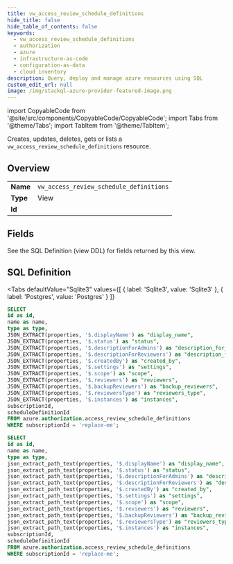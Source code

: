 ```yaml
--- 
title: vw_access_review_schedule_definitions
hide_title: false
hide_table_of_contents: false
keywords:
  - vw_access_review_schedule_definitions
  - authorization
  - azure
  - infrastructure-as-code
  - configuration-as-data
  - cloud inventory
description: Query, deploy and manage azure resources using SQL
custom_edit_url: null
image: /img/stackql-azure-provider-featured-image.png
---
```


import CopyableCode from '@site/src/components/CopyableCode/CopyableCode';
import Tabs from '@theme/Tabs';
import TabItem from '@theme/TabItem';

Creates, updates, deletes, gets or lists a <code>vw_access_review_schedule_definitions</code> resource.

## Overview
<table><tbody>
<tr><td><b>Name</b></td><td><code>vw_access_review_schedule_definitions</code></td></tr>
<tr><td><b>Type</b></td><td>View</td></tr>
<tr><td><b>Id</b></td><td><CopyableCode code="azure.authorization.vw_access_review_schedule_definitions" /></td></tr>
</tbody></table>

## Fields

See the SQL Definition (view DDL) for fields returned by this view.

## SQL Definition

<Tabs
defaultValue="Sqlite3"
values={[
{ label: 'Sqlite3', value: 'Sqlite3' },
{ label: 'Postgres', value: 'Postgres' }
]}
>
<TabItem value="Sqlite3">

```sql
SELECT
id as id,
name as name,
type as type,
JSON_EXTRACT(properties, '$.displayName') as "display_name",
JSON_EXTRACT(properties, '$.status') as "status",
JSON_EXTRACT(properties, '$.descriptionForAdmins') as "description_for_admins",
JSON_EXTRACT(properties, '$.descriptionForReviewers') as "description_for_reviewers",
JSON_EXTRACT(properties, '$.createdBy') as "created_by",
JSON_EXTRACT(properties, '$.settings') as "settings",
JSON_EXTRACT(properties, '$.scope') as "scope",
JSON_EXTRACT(properties, '$.reviewers') as "reviewers",
JSON_EXTRACT(properties, '$.backupReviewers') as "backup_reviewers",
JSON_EXTRACT(properties, '$.reviewersType') as "reviewers_type",
JSON_EXTRACT(properties, '$.instances') as "instances",
subscriptionId,
scheduleDefinitionId
FROM azure.authorization.access_review_schedule_definitions
WHERE subscriptionId = 'replace-me';
```

</TabItem>
<TabItem value="Postgres">

```sql
SELECT
id as id,
name as name,
type as type,
json_extract_path_text(properties, '$.displayName') as "display_name",
json_extract_path_text(properties, '$.status') as "status",
json_extract_path_text(properties, '$.descriptionForAdmins') as "description_for_admins",
json_extract_path_text(properties, '$.descriptionForReviewers') as "description_for_reviewers",
json_extract_path_text(properties, '$.createdBy') as "created_by",
json_extract_path_text(properties, '$.settings') as "settings",
json_extract_path_text(properties, '$.scope') as "scope",
json_extract_path_text(properties, '$.reviewers') as "reviewers",
json_extract_path_text(properties, '$.backupReviewers') as "backup_reviewers",
json_extract_path_text(properties, '$.reviewersType') as "reviewers_type",
json_extract_path_text(properties, '$.instances') as "instances",
subscriptionId,
scheduleDefinitionId
FROM azure.authorization.access_review_schedule_definitions
WHERE subscriptionId = 'replace-me';
```

</TabItem>
</Tabs>
